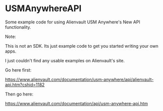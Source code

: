 # USMAnywhereAPI
Some example code for using Alienvault USM Anywhere's New API functionality. 


Note:


This is not an SDK. Its just example code to get you started writing your own apps.

I just couldn't find any usable examples on Alienvault's site.

Go here first:

https://www.alienvault.com/documentation/usm-anywhere/api/alienvault-api.htm?cshid=1182

Then go here:

https://www.alienvault.com/documentation/api/usm-anywhere-api.htm



